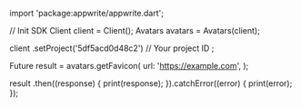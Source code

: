 import 'package:appwrite/appwrite.dart';

// Init SDK
Client client = Client();
Avatars avatars = Avatars(client);

client
    .setProject('5df5acd0d48c2') // Your project ID
;

Future result = avatars.getFavicon(
    url: 'https://example.com',
);

result
  .then((response) {
    print(response);
  }).catchError((error) {
    print(error);
  });